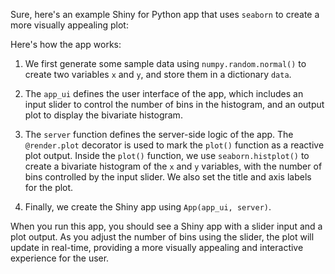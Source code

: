 Sure, here's an example Shiny for Python app that uses `seaborn` to create a more visually appealing plot:



Here's how the app works:

1. We first generate some sample data using `numpy.random.normal()` to create two variables `x` and `y`, and store them in a dictionary `data`.

2. The `app_ui` defines the user interface of the app, which includes an input slider to control the number of bins in the histogram, and an output plot to display the bivariate histogram.

3. The `server` function defines the server-side logic of the app. The `@render.plot` decorator is used to mark the `plot()` function as a reactive plot output. Inside the `plot()` function, we use `seaborn.histplot()` to create a bivariate histogram of the `x` and `y` variables, with the number of bins controlled by the input slider. We also set the title and axis labels for the plot.

4. Finally, we create the Shiny app using `App(app_ui, server)`.

When you run this app, you should see a Shiny app with a slider input and a plot output. As you adjust the number of bins using the slider, the plot will update in real-time, providing a more visually appealing and interactive experience for the user.